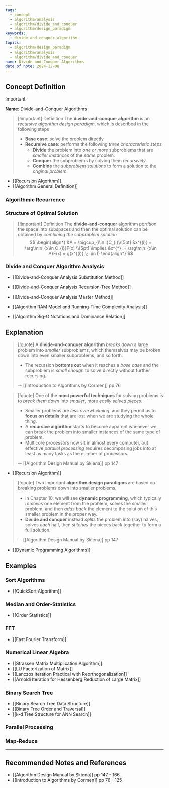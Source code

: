 ```yaml
---
tags:
  - concept
  - algorithm/analysis
  - algorithm/divide_and_conquer
  - algorithm/design_paradigm
keywords:
  - divide_and_conquer_algorithm
topics:
  - algorithm/design_paradigm
  - algorithm/analysis
  - algorithm/divide_and_conquer
name: Divide-and-Conquer Algorithms
date of note: 2024-12-08
---
```


## Concept Definition

>[!important]
>**Name**: Divide-and-Conquer Algorithms

>[!important] Definition
>The **divide-and-conquer algorithm** is an *recursive algorithm design paradigm*, which is described in the following steps
>- **Base case**: solve the problem directly
>- **Recursive case**: performs the following *three characteristic steps*
>	- **Divide** the problem into *one or more* subproblems that are *smaller instances* of the *same* problem.
>	- **Conquer** the subproblems by solving them *recursively*.
>	- **Combine** the *subproblem solutions* to form a solution to the *original problem*.

- [[Recursion Algorithm]]
- [[Algorithm General Definition]]

### Algorithmic Recurrence 



### Structure of Optimal Solution

>[!important] Definition
>The **divide-and-conquer** algorithm *partition* the space into subspaces and then the optimal solution can be obtained by *combining the subproblem solution*
>$$
>\begin{align*}
>&A = \bigcup_{i\in I}C_{i}\\[5pt]
>&x^{(i)} = \arg\min_{x\in C_{i}}F(x) \\[5pt]
>\implies &x^{*} := \arg\min_{x\in A}F(x) = g(x^{(i)},\; i\in I)
\end{align*}
>$$


### Divide and Conquer Algorithm Analysis

- [[Divide-and-Conquer Analysis Substitution Method]]
- [[Divide-and-Conquer Analysis Recursion-Tree Method]]
- [[Divide-and-Conquer Analysis Master Method]]

- [[Algorithm RAM Model and Running-Time Complexity Analysis]]
- [[Algorithm Big-O Notations and Dominance Relation]]



## Explanation

>[!quote]
>A **divide-and-conquer algorithm** *breaks down* a large problem into *smaller* subproblems, which themselves may be broken down into even smaller subproblems, and so forth. 
>- The recursion **bottoms out** when it reaches a *base case* and the subproblem is *small enough* to solve directly without further recursing.
>  
>-- [[Introduction to Algorithms by Cormen]] pp 76  


>[!quote]
>One of the **most powerful techniques** for solving problems is to *break them down* into *smaller*, more *easily solved pieces*. 
>- Smaller problems are *less overwhelming*, and they permit us to **focus on details** that are lost when we are studying the whole thing. 
>- A **recursive algorithm** starts to become apparent whenever we can break the problem into smaller instances of the same type of problem. 
>- Multicore processors now sit in almost every computer, but effective *parallel processing* requires decomposing jobs into at least as many tasks as the number of processors.
>  
>-- [[Algorithm Design Manual by Skiena]] pp 147  

- [[Recursion Algorithm]]

>[!quote]
>Two important **algorithm design paradigms** are based on breaking problems down into smaller problems. 
>- In Chapter 10, we will see **dynamic programming**, which typically *removes* one element from the problem, solves the smaller problem, and then *adds back* the element to the solution of this smaller problem in the proper way. 
>- **Divide and conquer** instead *splits* the problem into (say) halves, solves *each* half, then *stitches* the pieces back together to form a full solution.
>  
>-- [[Algorithm Design Manual by Skiena]]  pp 147

- [[Dynamic Programming Algorithms]]



## Examples

### Sort Algorithms

- [[QuickSort Algorithm]]

### Median and Order-Statistics

- [[Order Statistics]]

### FFT

- [[Fast Fourier Transform]]


### Numerical Linear Algebra

- [[Strassen Matrix Multiplication Algorithm]]
- [[LU Factorization of Matrix]]
- [[Lanczos Iteration Practical with Reorthogonalization]]
- [[Arnoldi Iteration for Hessenberg Reduction of Large Matrix]]


### Binary Search Tree

- [[Binary Search Tree Data Structure]]
- [[Binary Tree Order and Traversal]]
- [[k-d Tree Structure for ANN Search]]

### Parallel Processing



### Map-Reduce







-----------
##  Recommended Notes and References


- [[Algorithm Design Manual by Skiena]] pp 147 - 166
- [[Introduction to Algorithms by Cormen]] pp 76 - 125